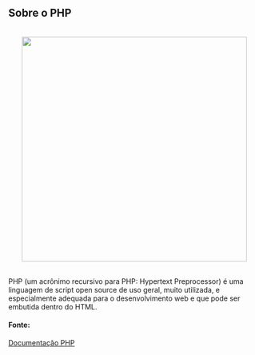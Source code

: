 <h2> Sobre o PHP </h2>

<br>

<div align="center">
<img width="450" src="https://petsistemas.ufms.br/wp-content/uploads/2015/09/Webysther_20160423_-_Elephpant.svg_.png">
</div>

<br>

PHP (um acrônimo recursivo para PHP: Hypertext Preprocessor) é uma linguagem de script open source de uso geral, muito utilizada, 
e especialmente adequada para o desenvolvimento web e que pode ser embutida dentro do HTML.

#### Fonte: 
<a href="https://www.php.net/manual/pt_BR/intro-whatis.php#:~:text=O%20que%20%C3%A9%20o%20PHP%3F%20O%20PHP%20%28um,exemplo%3A%20echo%20%22Ol%C3%A1%2C%20eu%20sou%20um%20script%20PHP%21%22%3B"> Documentação PHP </a>
